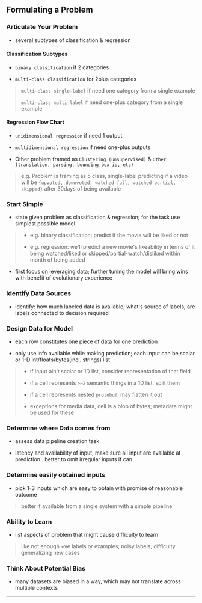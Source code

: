 
## Formulating a Problem

### Articulate Your Problem

* several subtypes of classification & regression

#### Classification Subtypes

* `binary classification` if 2 categories

* `multi-class classification` for 2plus categories

> `multi-class single-label` if need one category from a single example
>
> `multi-class multi-label` if need one-plus category from a single example

#### Regression Flow Chart

* `unidimensional regression` if need 1 output

* `multidimensional regression` if need one-plus outputs

* Other problem framed as `Clustering (unsupervised)` & `Other (translation, parsing, bounding box id, etc)`

> e.g. Problem is framing as 5 class, single-label predicting if a video will be `{upvoted, downvoted, watched-full, watched-partial, skipped}` after 30days of being available


### Start Simple

* state given problem as classification & regression; for the task use simplest possible model

> * e.g. binary classification: predict if the movie will be liked or not
>
> * e.g. regression: we'll predict a new movie's likeability in terms of it being watched/liked or skipped/partial-watch/disliked within month of being added

* first focus on leveraging data; further tuning the model will bring wins with benefit of evolutionary experience


### Identify Data Sources

* identify: how much labeled data is available; what's source of labels; are labels connected to decision required


### Design Data for Model

* each row constitutes one piece of data for one prediction

* only use info available while making prediction; each input can be scalar or 1-D int/floats/bytes(incl. strings) list

> * if input ain't scalar or 1D list, consider representation of that field
>
> * if a cell represents `>=2` semantic things in a 1D list, split them
>
> * if a cell represents nested `protobuf`, may flatten it out
>
> * exceptions for media data, cell is a blob of bytes; metadata might be used for these


### Determine where Data comes from

* assess data pipeline creation task

* latency and availability of input; make sure all input are available at prediction.. better to omit irregular inputs if can


### Determine easily obtained inputs

* pick 1-3 inputs which are easy to obtain with promise of reasonable outcome

> better if available from a single system with a simple pipeline


### Ability to Learn

* list aspects of problem that might cause difficulty to learn

> like not enough +ve labels or examples; noisy labels; difficulty generalizing new cases


### Think About Potential Bias

* many datasets are biased in a way, which may not translate across multiple contexts

---
